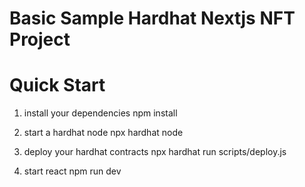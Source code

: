 # Basic Sample Hardhat Nextjs NFT Project

# Quick Start

1. install your dependencies
   npm install

2. start a hardhat node
   npx hardhat node

3. deploy your hardhat contracts
   npx hardhat run scripts/deploy.js

4. start react
   npm run dev
